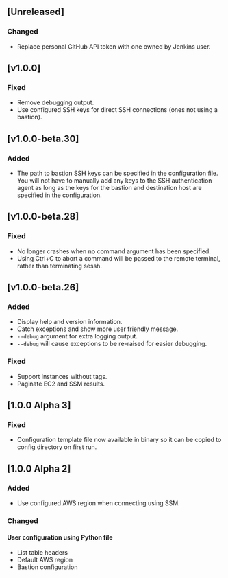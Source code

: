 ## [Unreleased]
### Changed
- Replace personal GitHub API token with one owned by Jenkins user.

## [v1.0.0]
### Fixed
- Remove debugging output.
- Use configured SSH keys for direct SSH connections (ones not using a bastion).

## [v1.0.0-beta.30]
### Added
- The path to bastion SSH keys can be specified in the configuration file. You will not have to manually add any keys to the SSH authentication agent as long as the keys for the bastion and destination host are specified in the configuration.

## [v1.0.0-beta.28]
### Fixed
- No longer crashes when no command argument has been specified.
- Using Ctrl+C to abort a command will be passed to the remote terminal, rather than terminating sessh. 

## [v1.0.0-beta.26]
### Added
- Display help and version information.
- Catch exceptions and show more user friendly message.
- `--debug` argument for extra logging output.
- `--debug` will cause exceptions to be re-raised for easier debugging. 

### Fixed
- Support instances without tags.
- Paginate EC2 and SSM results.

## [1.0.0 Alpha 3]
### Fixed
- Configuration template file now available in binary so it can be copied to config directory on first run.

## [1.0.0 Alpha 2]
### Added
- Use configured AWS region when connecting using SSM.

### Changed
#### User configuration using Python file
- List table headers
- Default AWS region
- Bastion configuration
